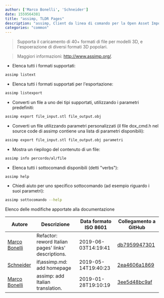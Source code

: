 ```yaml
---
author: ['Marco Bonelli', 'Schneider']
date: 1559564381
title: "assimp, TLDR Pages"
description: "assimp, Client da linea di comando per la Open Asset Import Library."
categories: "common"
---
```

> Supporta il caricamento di 40+ formati di file per modelli 3D, e l'espoerazione di diversi formati 3D popolari.

> Maggiori informazioni: <http://www.assimp.org/>.

- Elenca tutti i formati supportati:

```bash
assimp listext
```

- Elenca tutti i formati supportati per l'esportazione:

```bash
assimp listexport
```

- Converti un file a uno dei tipi supportati, utilizzando i parametri predefiniti:

```bash
assimp export file_input.stl file_output.obj
```

- Converti un file utilizzando parametri personalizzati (il file dox_cmd.h nel source code di assimp contiene una lista di parametri disponibili):

```bash
assimp export file_input.stl file_output.obj parametri
```

- Mostra un riepilogo del contenuto di un file:

```bash
assimp info percordo/al/file
```

- Elenca tutti i sottocomandi disponibili (detti "verbs"):

```bash
assimp help
```

- Chiedi aiuto per uno specifico sottocomando (ad esempio riguardo i suoi parametri):

```bash
assimp sottocomando --help
```
Elenco delle modifiche apportate alla documentazione


Autore | Descrizione | Data formato ISO 8601 | Collegamento a GitHub
------|-----|-----|-----
[Marco Bonelli](mailto:marco@mebeim.net) | Refactor: reword Italian pages' links' descriptions. | 2019-06-03T14:19:41 | [db7959947301](https://github.com/tldr-pages/tldr/commit/db795994730108131d36e7a50b67378e79e27c10)
[Schneider](mailto:lucas.schneider@sap.com) | it\assimp.md: add homepage | 2019-05-14T19:40:23 | [2ea4606a1869](https://github.com/tldr-pages/tldr/commit/2ea4606a18692adf4ed892a4c649ffca5ab5a9c3)
[Marco Bonelli](mailto:mb5.marcob@gmail.com) | assimp: add Italian translation. | 2019-01-28T19:10:19 | [3ee5d48bc9af](https://github.com/tldr-pages/tldr/commit/3ee5d48bc9af9020bf800feb0bd333cf4563eab8)

